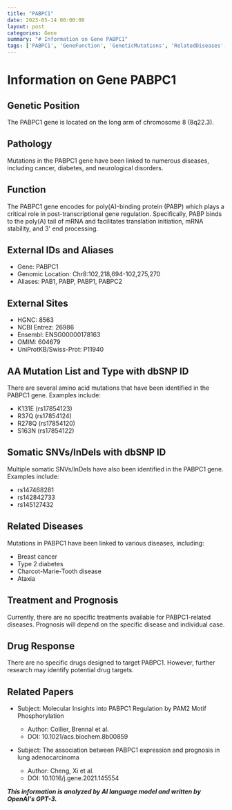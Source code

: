 ```yaml
---
title: "PABPC1"
date: 2023-05-14 00:00:00
layout: post
categories: Gene
summary: "# Information on Gene PABPC1"
tags: ['PABPC1', 'GeneFunction', 'GeneticMutations', 'RelatedDiseases', 'DrugResponse', 'SomaticMutations', 'Prognosis', 'ResearchPapers']
---
```


# Information on Gene PABPC1

## Genetic Position
The PABPC1 gene is located on the long arm of chromosome 8 (8q22.3).

## Pathology
Mutations in the PABPC1 gene have been linked to numerous diseases, including cancer, diabetes, and neurological disorders.

## Function
The PABPC1 gene encodes for poly(A)-binding protein (PABP) which plays a critical role in post-transcriptional gene regulation. Specifically, PABP binds to the poly(A) tail of mRNA and facilitates translation initiation, mRNA stability, and 3' end processing.

## External IDs and Aliases
- Gene: PABPC1
- Genomic Location: Chr8:102,218,694-102,275,270
- Aliases: PAB1, PABP, PABP1, PABPC2

## External Sites
- HGNC: 8563
- NCBI Entrez: 26986
- Ensembl: ENSG00000178163
- OMIM: 604679
- UniProtKB/Swiss-Prot: P11940

## AA Mutation List and Type with dbSNP ID
There are several amino acid mutations that have been identified in the PABPC1 gene. Examples include:

- K131E (rs17854123)
- R37Q (rs17854124)
- R278Q (rs17854120)
- S163N (rs17854122)

## Somatic SNVs/InDels with dbSNP ID
Multiple somatic SNVs/InDels have also been identified in the PABPC1 gene. Examples include:

- rs147468281
- rs142842733
- rs145127432

## Related Diseases
Mutations in PABPC1 have been linked to various diseases, including:

- Breast cancer
- Type 2 diabetes
- Charcot-Marie-Tooth disease
- Ataxia

## Treatment and Prognosis
Currently, there are no specific treatments available for PABPC1-related diseases. Prognosis will depend on the specific disease and individual case.

## Drug Response
There are no specific drugs designed to target PABPC1. However, further research may identify potential drug targets.

## Related Papers
- Subject: Molecular Insights into PABPC1 Regulation by PAM2 Motif Phosphorylation
  - Author: Collier, Brennal et al.
  - DOI: 10.1021/acs.biochem.8b00859

- Subject: The association between PABPC1 expression and prognosis in lung adenocarcinoma
  - Author: Cheng, Xi et al.
  - DOI: 10.1016/j.gene.2021.145554

**_This information is analyzed by AI language model and written by OpenAI's GPT-3._**